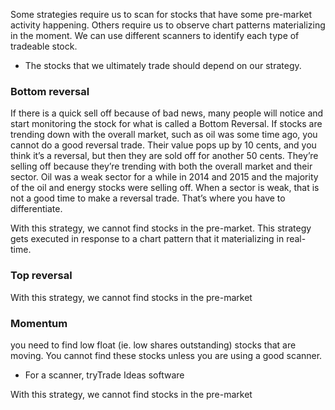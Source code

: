 
Some strategies require us to scan for stocks that have some pre-market activity happening. Others require us to observe chart patterns materializing in the moment. We can use different scanners to identify each type of tradeable stock. 
- The stocks that we ultimately trade should depend on our strategy.

### Bottom reversal
If there is a quick sell off because of bad news, many people will notice and start monitoring the stock for what is called a Bottom Reversal. If stocks are trending down with the overall market, such as oil was some time ago, you cannot do a good reversal trade. Their value pops up by 10 cents, and you think it’s a reversal, but then they are sold off for another 50 cents. They’re selling off because they’re trending with both the overall market and their sector. Oil was a weak sector for a while in 2014 and 2015 and the majority of the oil and energy stocks were selling off. When a sector is weak, that is not a good time to make a reversal trade. That’s where you have to differentiate.

With this strategy, we cannot find stocks in the pre-market. This strategy gets executed in response to a chart pattern that it materializing in real-time.

### Top reversal
With this strategy, we cannot find stocks in the pre-market

### Momentum
you need to find low float (ie. low shares outstanding) stocks that are moving. You cannot find these stocks unless you are using a good scanner. 
- For a scanner, tryTrade Ideas software

With this strategy, we cannot find stocks in the pre-market
